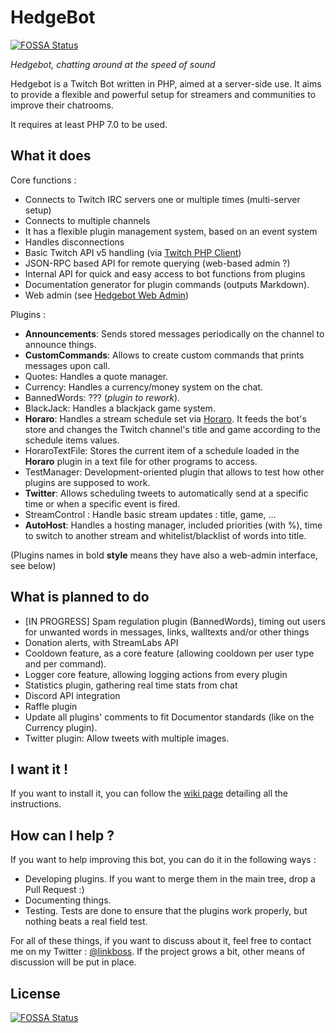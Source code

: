 # HedgeBot
[![FOSSA Status](https://app.fossa.io/api/projects/git%2Bgithub.com%2Fylorant%2FHedgeBot.svg?type=shield)](https://app.fossa.io/projects/git%2Bgithub.com%2Fylorant%2FHedgeBot?ref=badge_shield)


*Hedgebot, chatting around at the speed of sound*

Hedgebot is a Twitch Bot written in PHP, aimed at a server-side use. It aims to provide a
flexible and powerful setup for streamers and communities to improve their chatrooms.

It requires at least PHP 7.0 to be used.

## What it does

Core functions :

- Connects to Twitch IRC servers one or multiple times (multi-server setup)
- Connects to multiple channels
- It has a flexible plugin management system, based on an event system
- Handles disconnections
- Basic Twitch API v5 handling (via [Twitch PHP Client](https://github.com/ylorant/twitch-php-client))
- JSON-RPC based API for remote querying (web-based admin ?)
- Internal API for quick and easy access to bot functions from plugins
- Documentation generator for plugin commands (outputs Markdown).
- Web admin (see [Hedgebot Web Admin](https://github.com/ylorant/HedgeBot-Admin))

Plugins :

- **Announcements**: Sends stored messages periodically on the channel to announce things.
- **CustomCommands**: Allows to create custom commands that prints messages upon call.
- Quotes: Handles a quote manager.
- Currency: Handles a currency/money system on the chat.
- BannedWords: ??? (_plugin to rework_).
- BlackJack: Handles a blackjack game system.
- **Horaro**: Handles a stream schedule set via [Horaro](http://horaro.org). It feeds the bot's store and changes the Twitch channel's title and game according to the schedule items values.
- HoraroTextFile: Stores the current item of a schedule loaded in the **Horaro** plugin in a text file for other programs to access.
- TestManager: Development-oriented plugin that allows to test how other plugins are supposed to work.
- **Twitter**: Allows scheduling tweets to automatically send at a specific time or when a specific event is fired.
- StreamControl : Handle basic stream updates : title, game, ...
- **AutoHost**: Handles a hosting manager, included priorities (with %), time to switch to another stream and whitelist/blacklist of words into title.

(Plugins names in bold **style** means they have also a web-admin interface, see below)

## What is planned to do

- [IN PROGRESS] Spam regulation plugin (BannedWords), timing out users for unwanted words in messages, links, walltexts and/or other things
- Donation alerts, with StreamLabs API
- Cooldown feature, as a core feature (allowing cooldown per user type and per command).
- Logger core feature, allowing logging actions from every plugin
- Statistics plugin, gathering real time stats from chat
- Discord API integration
- Raffle plugin
- Update all plugins' comments to fit Documentor standards (like on the Currency plugin).
- Twitter plugin: Allow tweets with multiple images.

## I want it !

If you want to install it, you can follow the [wiki page](https://github.com/ylorant/HedgeBot/wiki/Installing-HedgeBot)
detailing all the instructions.

## How can I help ?

If you want to help improving this bot, you can do it in the following ways :

- Developing plugins. If you want to merge them in the main tree, drop a Pull Request :)
- Documenting things. 
- Testing. Tests are done to ensure that the plugins work properly, but nothing beats a real field test.

For all of these things, if you want to discuss about it, feel free to contact me on my Twitter : [@linkboss](https://twitter.com/linkboss).
If the project grows a bit, other means of discussion will be put in place.

## License
[![FOSSA Status](https://app.fossa.io/api/projects/git%2Bgithub.com%2Fylorant%2FHedgeBot.svg?type=large)](https://app.fossa.io/projects/git%2Bgithub.com%2Fylorant%2FHedgeBot?ref=badge_large)